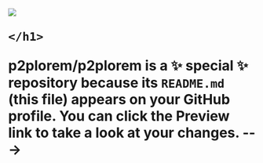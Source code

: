  <h1>
        <img src="https://readme-typing-svg.herokuapp.com?bgcolor=black,color=03dac6&size=26&center=true&vCenter=true&width=900&lines=helooooooooo i am sevak lamichhane ">        
      
    </h1>
p2plorem/p2plorem is a ✨ special ✨ repository because its `README.md` (this file) appears on your GitHub profile.
You can click the Preview link to take a look at your changes.
--->
